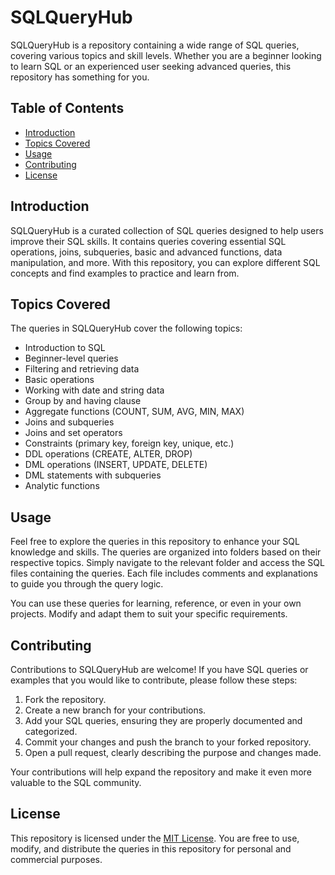 # SQLQueryHub

SQLQueryHub is a repository containing a wide range of SQL queries, covering various topics and skill levels. Whether you are a beginner looking to learn SQL or an experienced user seeking advanced queries, this repository has something for you.

## Table of Contents

- [Introduction](#introduction)
- [Topics Covered](#topics-covered)
- [Usage](#usage)
- [Contributing](#contributing)
- [License](#license)

## Introduction

SQLQueryHub is a curated collection of SQL queries designed to help users improve their SQL skills. It contains queries covering essential SQL operations, joins, subqueries, basic and advanced functions, data manipulation, and more. With this repository, you can explore different SQL concepts and find examples to practice and learn from.

## Topics Covered

The queries in SQLQueryHub cover the following topics:

- Introduction to SQL
- Beginner-level queries
- Filtering and retrieving data
- Basic operations
- Working with date and string data
- Group by and having clause
- Aggregate functions (COUNT, SUM, AVG, MIN, MAX)
- Joins and subqueries
- Joins and set operators
- Constraints (primary key, foreign key, unique, etc.)
- DDL operations (CREATE, ALTER, DROP)
- DML operations (INSERT, UPDATE, DELETE)
- DML statements with subqueries
- Analytic functions

## Usage

Feel free to explore the queries in this repository to enhance your SQL knowledge and skills. The queries are organized into folders based on their respective topics. Simply navigate to the relevant folder and access the SQL files containing the queries. Each file includes comments and explanations to guide you through the query logic.

You can use these queries for learning, reference, or even in your own projects. Modify and adapt them to suit your specific requirements.

## Contributing

Contributions to SQLQueryHub are welcome! If you have SQL queries or examples that you would like to contribute, please follow these steps:

1. Fork the repository.
2. Create a new branch for your contributions.
3. Add your SQL queries, ensuring they are properly documented and categorized.
4. Commit your changes and push the branch to your forked repository.
5. Open a pull request, clearly describing the purpose and changes made.

Your contributions will help expand the repository and make it even more valuable to the SQL community.

## License

This repository is licensed under the [MIT License](LICENSE). You are free to use, modify, and distribute the queries in this repository for personal and commercial purposes.

